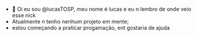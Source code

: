 - 👋 Oi eu sou @lucasTOSP, meu nome é lucas e eu n lembro de onde veio esse nick 
- Atualmente n tenho nenhum projeto em mente;
- estou começando a praticar progamação, ent gostaria de ajuda 

<!---
lucasTOSP/lucasTOSP is a ✨ special ✨ repository because its `README.md` (this file) appears on your GitHub profile.
You can click the Preview link to take a look at your changes.
--->
